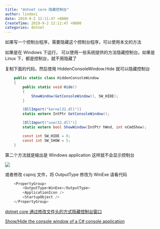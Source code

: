```yaml
---
title: "dotnet core 隐藏控制台"
author: lindexi
date: 2019-9-2 12:11:47 +0800
CreateTime: 2019-9-2 12:11:47 +0800
categories: dotnet
---
```


如果写一个控制台程序，需要隐藏这个控制台程序，可以使用本文的方法

<!--more-->





如果是在 Windows 下运行， 可以使用一些系统提供的方法隐藏控制台。如果是 Linux 下，都是控制台，就不用隐藏了

复制下面的代码，然后使用 HiddenConsoleWindow.Hide 就可以隐藏控制台

```csharp
    public static class HiddenConsoleWindow
    {
        public static void Hide()
        {
            ShowWindow(GetConsoleWindow(), SW_HIDE);
        }

        [DllImport("kernel32.dll")]
        static extern IntPtr GetConsoleWindow();

        [DllImport("user32.dll")]
        static extern bool ShowWindow(IntPtr hWnd, int nCmdShow);

        const int SW_HIDE = 0;
        const int SW_SHOW = 5;
    }
```

第二个方法就是输出是 Windows application 这样就不会显示控制台

<!-- ![](image/dotnet core 隐藏控制台/dotnet core 隐藏控制台0.png) -->

![](http://image.acmx.xyz/lindexi%2F201921111517349)

或者修改 csproj 文件，将 OutputType 修改为 WinExe 请看代码

```csharp
    <PropertyGroup>
        <OutputType>WinExe</OutputType>
        <ApplicationIcon />
        <StartupObject />
    </PropertyGroup>
```

[dotnet core 通过修改文件头的方式隐藏控制台窗口](https://lindexi.gitee.io/post/dotnet-core-%E9%80%9A%E8%BF%87%E4%BF%AE%E6%94%B9%E6%96%87%E4%BB%B6%E5%A4%B4%E7%9A%84%E6%96%B9%E5%BC%8F%E9%9A%90%E8%97%8F%E6%8E%A7%E5%88%B6%E5%8F%B0%E7%AA%97%E5%8F%A3.html )

[Show/Hide the console window of a C# console application](https://stackoverflow.com/questions/3571627/show-hide-the-console-window-of-a-c-sharp-console-application )





